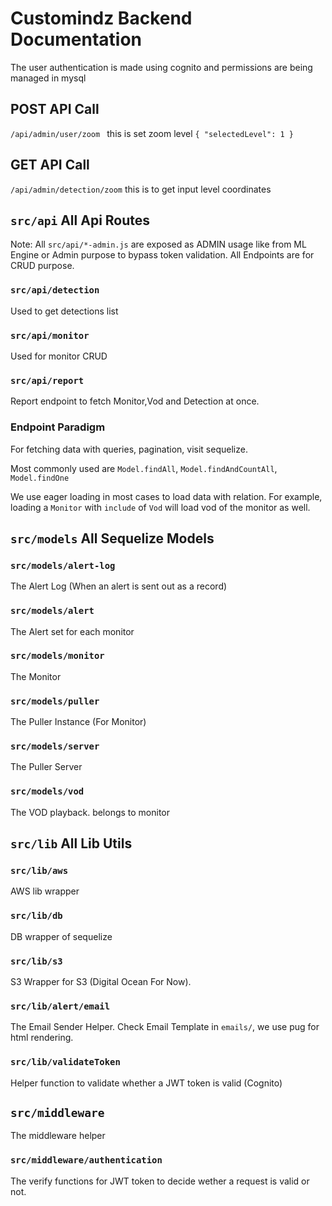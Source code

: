 # Customindz Backend Documentation

The user authentication is made using cognito and permissions are being managed in mysql

## POST API Call        
`/api/admin/user/zoom `
 this is set zoom level
`{
	"selectedLevel": 1
}`
## GET API Call
`/api/admin/detection/zoom`
this is to get input level coordinates

## `src/api` All Api Routes

Note: All `src/api/*-admin.js` are exposed as ADMIN usage like from ML Engine or Admin purpose to bypass token validation. 
All Endpoints are for CRUD purpose.

### `src/api/detection`

Used to get detections list

### `src/api/monitor`

Used for monitor CRUD

### `src/api/report`

Report endpoint to fetch Monitor,Vod and Detection at once.

### Endpoint Paradigm

For fetching data with queries, pagination, visit sequelize.

Most commonly used are `Model.findAll`, `Model.findAndCountAll`, `Model.findOne`

We use eager loading in most cases to load data with relation. For example, loading a `Monitor` with `include` of `Vod` will load vod of the monitor as well.

## `src/models` All Sequelize Models

### `src/models/alert-log`

The Alert Log (When an alert is sent out as a record)

### `src/models/alert`

The Alert set for each monitor

### `src/models/monitor`

The Monitor

### `src/models/puller`

The Puller Instance (For Monitor)

### `src/models/server`

The Puller Server 

### `src/models/vod`

The VOD playback. belongs to monitor


## `src/lib` All Lib Utils

### `src/lib/aws`

AWS lib wrapper

### `src/lib/db`

DB wrapper of sequelize

### `src/lib/s3`

S3 Wrapper for S3 (Digital Ocean For Now).

### `src/lib/alert/email`

The Email Sender Helper. Check Email Template in `emails/`, we use pug for html rendering.

### `src/lib/validateToken`

Helper function to validate whether a JWT token is valid (Cognito)

## `src/middleware`

The middleware helper

### `src/middleware/authentication`

The verify functions for JWT token to decide wether a request is valid or not.

